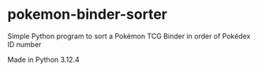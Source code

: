 # pokemon-binder-sorter
Simple Python program to sort a Pokémon TCG Binder in order of Pokédex ID number

Made in Python 3.12.4
